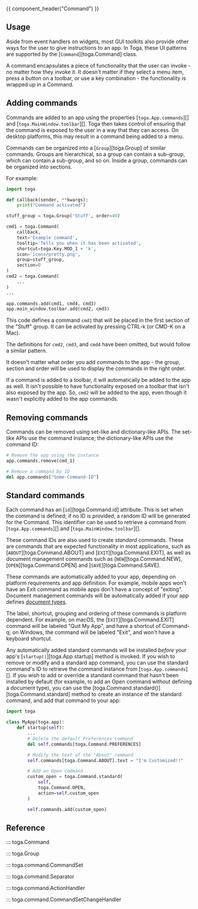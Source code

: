 {{ component_header("Command") }}

## Usage

Aside from event handlers on widgets, most GUI toolkits also provide other ways for the user to give instructions to an app. In Toga, these UI patterns are supported by the [`Command`][toga.Command] class.

A command encapsulates a piece of functionality that the user can invoke - no matter how they invoke it. It doesn't matter if they select a menu item, press a button on a toolbar, or use a key combination - the functionality is wrapped up in a Command.

## Adding commands

Commands are added to an app using the properties [`toga.App.commands`][] and [`toga.MainWindow.toolbar`][]. Toga then takes control of ensuring that the command is exposed to the user in a way that they can access. On desktop platforms, this may result in a command being added to a menu.

Commands can be organized into a [`Group`][toga.Group] of similar commands. Groups are hierarchical, so a group can contain a sub-group, which can contain a sub-group, and so on. Inside a group, commands can be organized into sections.

For example:

```python
import toga

def callback(sender, **kwargs):
    print("Command activated")

stuff_group = toga.Group('Stuff', order=40)

cmd1 = toga.Command(
    callback,
    text='Example command',
    tooltip='Tells you when it has been activated',
    shortcut=toga.Key.MOD_1 + 'k',
    icon='icons/pretty.png',
    group=stuff_group,
    section=0
)
cmd2 = toga.Command(
    ...
)
...

app.commands.add(cmd1, cmd4, cmd3)
app.main_window.toolbar.add(cmd2, cmd3)
```

This code defines a command `cmd1` that will be placed in the first section of the "Stuff" group. It can be activated by pressing CTRL-k (or CMD-K on a Mac).

The definitions for `cmd2`, `cmd3`, and `cmd4` have been omitted, but would follow a similar pattern.

It doesn't matter what order you add commands to the app - the group, section and order will be used to display the commands in the right order.

If a command is added to a toolbar, it will automatically be added to the app as well. It isn't possible to have functionality exposed on a toolbar that isn't also exposed by the app. So, `cmd2` will be added to the app, even though it wasn't explicitly added to the app commands.

## Removing commands

Commands can be removed using set-like and dictionary-like APIs. The set-like APIs use the command instance; the dictionary-like APIs use the command ID:

```python
# Remove the app using the instance
app.commands.remove(cmd_1)

# Remove a command by ID
del app.commands["Some-Command-ID"]
```

## Standard commands

Each command has an [`id`][toga.Command.id] attribute. This is set when the command is defined; if no ID is provided, a random ID will be generated for the Command. This identifier can be used to retrieve a command from [`toga.App.commands`][] and [`toga.MainWindow.toolbar`][].

These command IDs are also used to create *standard* commands. These are commands that are expected functionality in most applications, such as [`ABOUT`][toga.Command.ABOUT] and [`EXIT`][toga.Command.EXIT], as well as document management commands such as [`NEW`][toga.Command.NEW], [`OPEN`][toga.Command.OPEN] and [`SAVE`][toga.Command.SAVE].

These commands are automatically added to your app, depending on platform requirements and app definition. For example, mobile apps won't have an Exit command as mobile apps don't have a concept of "exiting". Document management commands will be automatically added if your app defines [document types](document.md).

The label, shortcut, grouping and ordering of these commands is platform dependent. For example, on macOS, the [`EXIT`][toga.Command.EXIT] command will be labeled "Quit My App", and have a shortcut of Command-q; on Windows, the command will be labeled "Exit", and won't have a keyboard shortcut.

Any automatically added standard commands will be installed *before* your app's [`startup()`][toga.App.startup] method is invoked. If you wish to remove or modify and a standard app command, you can use the standard command's ID to retrieve the command instance from [`toga.App.commands`][]. If you wish to add or override a standard command that hasn't been installed by default (for example, to add an Open command without defining a document type), you can use the [toga.Command.standard()][toga.Command.standard] method to create an instance of the standard command, and add that command to your app:

```python
import toga

class MyApp(toga.app):
    def startup(self):
        ...
        # Delete the default Preferences command
        del self.commands[toga.Command.PREFERENCES]

        # Modify the text of the "About" command
        self.commands[toga.Command.ABOUT].text = "I'm Customized!!"

        # Add an Open command
        custom_open = toga.Command.standard(
            self,
            toga.Command.OPEN,
            action=self.custom_open
        )

        self.commands.add(custom_open)
```

## Reference

::: toga.Command

::: toga.Group

::: toga.command.CommandSet

::: toga.command.Separator

::: toga.command.ActionHandler

::: toga.command.CommandSetChangeHandler
